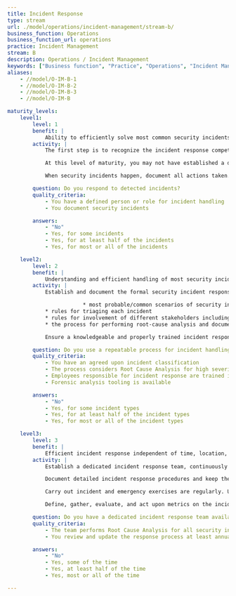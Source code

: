 ```yaml
---
title: Incident Response
type: stream
url: ./model/operations/incident-management/stream-b/
business_function: Operations
business_function_url: operations
practice: Incident Management
stream: B
description: Operations / Incident Management
keywords: ["Business function", "Practice", "Operations", "Incident Management"]
aliases:
    - //model/O-IM-B-1
    - //model/O-IM-B-2
    - //model/O-IM-B-3
    - //model/O-IM-B

maturity_levels:
    level1:
        level: 1
        benefit: |
            Ability to efficiently solve most common security incidents
        activity: |
            The first step is to recognize the incident response competence as such, and define a responsible owner. Provide them the time and resources they need to keep up with current state of incident handling best practices and forensic tooling.

            At this level of maturity, you may not have established a dedicated incident response team, but you have defined the participants of the process (usually different roles). Assign a single point of contact for the process, known to all relevant stakeholders. Ensure that the point of contact knows how to reach each participant, and define on-call responsibilities for those who have them.

            When security incidents happen, document all actions taken. Protect this information from unauthorized access.

        question: Do you respond to detected incidents?
        quality_criteria:
            - You have a defined person or role for incident handling
            - You document security incidents

        answers:
            - "No"
            - Yes, for some incidents
            - Yes, for at least half of the incidents
            - Yes, for most or all of the incidents

    level2:
        level: 2
        benefit: |
            Understanding and efficient handling of most security incidents
        activity: |
            Establish and document the formal security incident response process. Ensure documentation includes information like&#58;

                        * most probable/common scenarios of security incidents and high-level instructions for handling them; for such scenarios, also use public knowledge about possibly relevant third-party incidents
            * rules for triaging each incident
            * rules for involvement of different stakeholders including senior management, Public Relations, Legal, privacy, Human Resources, external (law enforcement) authorities, and customers; specify mandatory timeframe to do so, if needed
            * the process for performing root-cause analysis and documentation of its results

            Ensure a knowledgeable and properly trained incident response team is available both during and outside of business hours. Define timelines for action and a war room. Keep hardware and software tools up to date and ready for use anytime.

        question: Do you use a repeatable process for incident handling?
        quality_criteria:
            - You have an agreed upon incident classification
            - The process considers Root Cause Analysis for high severity incidents
            - Employees responsible for incident response are trained in this process
            - Forensic analysis tooling is available

        answers:
            - "No"
            - Yes, for some incident types
            - Yes, for at least half of the incident types
            - Yes, for most or all of the incident types

    level3:
        level: 3
        benefit: |
            Efficient incident response independent of time, location, or type of incident
        activity: |
            Establish a dedicated incident response team, continuously available and responsible for continuous process improvement with the help of regular RCAs. For distributed organizations, define and document logistics rules for all relevant locations if sensible.

            Document detailed incident response procedures and keep them up to date. Automate procedures where appropriate. Keep all resources necessary for these procedures (e.g., separate communicating infrastructure or reliable external location) ready to use. Detect and correct unavailability of these resources in a timely manner.

            Carry out incident and emergency exercises are regularly. Use the results for process improvement.

            Define, gather, evaluate, and act upon metrics on the incident response process, including its continuous improvement.

        question: Do you have a dedicated incident response team available?
        quality_criteria:
            - The team performs Root Cause Analysis for all security incidents unless there is a specific reason not to do so
            - You review and update the response process at least annually

        answers:
            - "No"
            - Yes, some of the time
            - Yes, at least half of the time
            - Yes, most or all of the time

---
```

